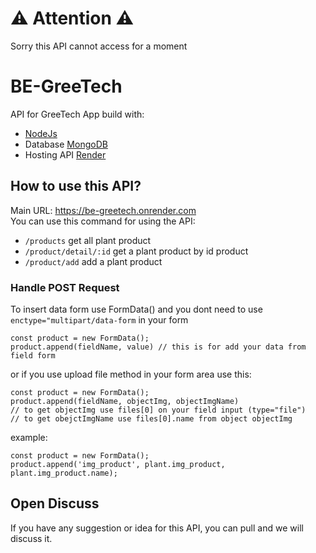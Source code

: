 # ⚠ Attention ⚠
Sorry this API cannot access for a moment

# BE-GreeTech
  API for GreeTech App build with:
- [NodeJs](https://nodejs.org/)
- Database [MongoDB](https://www.mongodb.com/)
- Hosting API [Render](render.com)

## How to use this API?
  Main URL: https://be-greetech.onrender.com <br/>
  You can use this command for using the API:
  - `/products` get all plant product
  - `/product/detail/:id` get a plant product by id product
  - `/product/add` add a plant product
  
  ### Handle POST Request
  To insert data form use FormData() and you dont need to use `enctype="multipart/data-form` in your form</br>
  ```
  const product = new FormData();
  product.append(fieldName, value) // this is for add your data from field form
  ```
  or if you use upload file method in your form area use this:
  ```
  const product = new FormData();
  product.append(fieldName, objectImg, objectImgName)
  // to get objectImg use files[0] on your field input (type="file")
  // to get obejctImgName use files[0].name from object objectImg
  ```
  example:
  ```
  const product = new FormData();
  product.append('img_product', plant.img_product, plant.img_product.name);
  ```
## Open Discuss
  If you have any suggestion or idea for this API, you can pull and we will discuss it.
